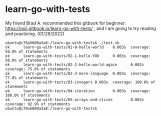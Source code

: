 # learn-go-with-tests
My friend Brad A. recommended this gitbook for beginner: https://quii.gitbook.io/learn-go-with-tests/ , and I am going to try reading and practicing. (01/29/2022)

```
ubuntu@c78a5680a3a8:/learn-go-with-tests$ ./test.sh
ok      learn-go-with-tests/02-0-hello-world    0.003s  coverage: 50.0% of statements
ok      learn-go-with-tests/02-1-hello-YOU      0.003s  coverage: 50.0% of statements
ok      learn-go-with-tests/02-2-hello-world-again      0.002s  coverage: 75.0% of statements
ok      learn-go-with-tests/02-3-more-language  0.003s  coverage: 77.8% of statements
ok      learn-go-with-tests/03-integers 0.003s  coverage: 100.0% of statements
ok      learn-go-with-tests/04-iteration        0.003s  coverage: 100.0% of statements
ok      learn-go-with-tests/05-arrays-and-slices        0.003s  coverage: 92.9% of statements
ubuntu@c78a5680a3a8:/learn-go-with-tests$
```
